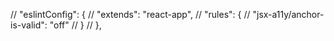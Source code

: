 // "eslintConfig": {
//   "extends": "react-app",
//   "rules": {
//     "jsx-a11y/anchor-is-valid": "off"
//   }
// },
